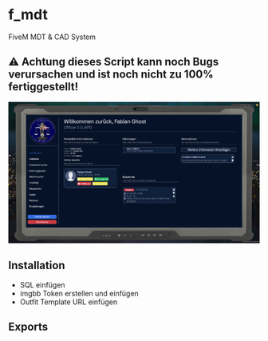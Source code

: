 # f_mdt
FiveM MDT &amp; CAD System

## ⚠️ Achtung dieses Script kann noch Bugs verursachen und ist noch nicht zu 100% fertiggestellt!

![MDT](./images/dashboard.png)


## Installation
 - SQL einfügen
 - imgbb Token erstellen und einfügen
 - Outfit Template URL einfügen

## Exports
